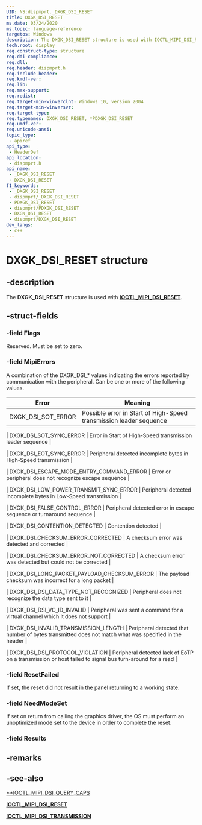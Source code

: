 ```yaml
---
UID: NS:dispmprt._DXGK_DSI_RESET
title: DXGK_DSI_RESET
ms.date: 03/24/2020
ms.topic: language-reference
targetos: Windows
description: The DXGK_DSI_RESET structure is used with IOCTL_MIPI_DSI_RESET.
tech.root: display
req.construct-type: structure
req.ddi-compliance: 
req.dll: 
req.header: dispmprt.h
req.include-header: 
req.kmdf-ver: 
req.lib: 
req.max-support: 
req.redist: 
req.target-min-winverclnt: Windows 10, version 2004
req.target-min-winversvr: 
req.target-type: 
req.typenames: DXGK_DSI_RESET, *PDXGK_DSI_RESET
req.umdf-ver: 
req.unicode-ansi: 
topic_type:
 - apiref
api_type:
 - HeaderDef
api_location:
 - dispmprt.h
api_name:
 - _DXGK_DSI_RESET
 - DXGK_DSI_RESET
f1_keywords:
 - _DXGK_DSI_RESET
 - dispmprt/_DXGK_DSI_RESET
 - PDXGK_DSI_RESET
 - dispmprt/PDXGK_DSI_RESET
 - DXGK_DSI_RESET
 - dispmprt/DXGK_DSI_RESET
dev_langs:
 - c++
---
```


# DXGK_DSI_RESET structure


## -description

The **DXGK_DSI_RESET** structure is used with [**IOCTL_MIPI_DSI_RESET**](..\ntddvdeo\ni-ntddvdeo-ioctl_mipi_dsi_reset.md).

## -struct-fields

### -field Flags

Reserved. Must be set to zero.

### -field MipiErrors

A combination of the DXGK_DSI_* values indicating the errors reported by communication with the peripheral. Can be one or more of the following values.

| Error | Meaning |
| ----- | ------- |
| DXGK_DSI_SOT_ERROR | Possible error in Start of High-Speed transmission leader sequence |

| DXGK_DSI_SOT_SYNC_ERROR | Error in Start of High-Speed transmission leader sequence |

| DXGK_DSI_EOT_SYNC_ERROR | Peripheral detected incomplete bytes in High-Speed transmission |

| DXGK_DSI_ESCAPE_MODE_ENTRY_COMMAND_ERROR | Error or peripheral does not recognize escape sequence |

| DXGK_DSI_LOW_POWER_TRANSMIT_SYNC_ERROR | Peripheral detected incomplete bytes in Low-Speed transmission |

| DXGK_DSI_FALSE_CONTROL_ERROR | Peripheral detected error in escape sequence or turnaround sequence |

| DXGK_DSI_CONTENTION_DETECTED | Contention detected |

| DXGK_DSI_CHECKSUM_ERROR_CORRECTED | A checksum error was detected and corrected |

| DXGK_DSI_CHECKSUM_ERROR_NOT_CORRECTED | A checksum error was detected but could not be corrected |

| DXGK_DSI_LONG_PACKET_PAYLOAD_CHECKSUM_ERROR | The payload checksum was incorrect for a long packet |

| DXGK_DSI_DSI_DATA_TYPE_NOT_RECOGNIZED | Peripheral does not recognize the data type sent to it |

| DXGK_DSI_DSI_VC_ID_INVALID | Peripheral was sent a command for a virtual channel which it does not support |

| DXGK_DSI_INVALID_TRANSMISSION_LENGTH | Peripheral detected that number of bytes transmitted does not match what was specified in the header |

| DXGK_DSI_DSI_PROTOCOL_VIOLATION | Peripheral detected lack of EoTP on a transmission or host failed to signal bus turn-around for a read |

### -field ResetFailed

If set, the reset did not result in the panel returning to a working state.

### -field NeedModeSet

If set on return from calling the graphics driver, the OS must perform an unoptimized mode set to the device in order to complete the reset.

### -field Results

## -remarks

## -see-also

[**IOCTL_MIPI_DSI_QUERY_CAPS](..\ntddvdeo\ni-ntddvdeo-ioctl_mipi_dsi_query_caps.md)

[**IOCTL_MIPI_DSI_RESET**](..\ntddvdeo\ni-ntddvdeo-ioctl_mipi_dsi_reset.md)

[**IOCTL_MIPI_DSI_TRANSMISSION**](..\ntddvdeo\ni-ntddvdeo-ioctl_mipi_dsi_transmission.md)

